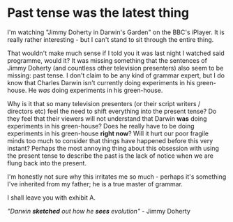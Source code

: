 # Past tense was the latest thing

I'm watching "Jimmy Doherty in Darwin's Garden" on the BBC's iPlayer. It is really rather interesting - but I can't stand to sit through the entire thing. 

That wouldn't make much sense if I told you it was last night I watched said programme, would it? It was missing something that the sentences of Jimmy Doherty (and countless other television presenters) also seem to be missing: past tense. I don't claim to be any kind of grammar expert, but I do know that Charles Darwin isn't currently doing experiments in his green-house. He *was* doing experiments in his green-house.

Why is it that so many television presenters (or their script writers / directors etc) feel the need to shift everything into the present tense? Do they feel that their viewers will not understand that Darwin **was** doing experiments in his green-house? Does he really have to be doing experiments in his green-house **right now**? Will it hurt our poor fragile minds too much to consider that things have happened before this very instant? Perhaps the most annoying thing about this obsession with using the present tense to describe the past is the lack of notice when we are flung back into the present.

I'm honestly not sure why this irritates me so much - perhaps it's something I've inherited from my father; he is a true master of grammar. 

I shall leave you with exhibit A. 

*"Darwin **sketched** out how he **sees** evolution"* - Jimmy Doherty
